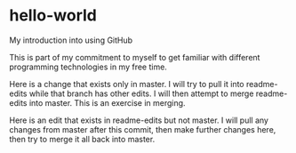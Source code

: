 # hello-world
My introduction into using GitHub

This is part of my commitment to myself to get familiar with different programming technologies in my free time.

Here is a change that exists only in master. I will try to pull it into readme-edits while that branch has other edits. I will then attempt to merge readme-edits into master. This is an exercise in merging.

Here is an edit that exists in readme-edits but not master. I will pull any changes from master after this commit, then make further changes here, then try to merge it all back into master.
